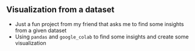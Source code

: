## Visualization from a dataset
* Just a fun project from my friend that asks me to find some insights from a given dataset
* Using `pandas` and `google_colab` to find some insights and create some visualization
